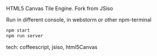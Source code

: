 HTML5 Canvas Tile Engine. Fork from JSiso

Run in different console, in webstorm or other npm-terminal

```sh
npm start
npm run server
```

tech: coffeescript, jsiso, html5Canvas